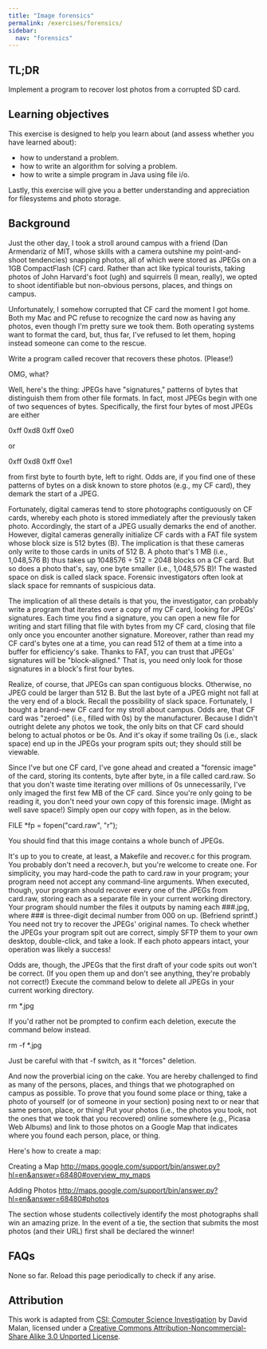 ```yaml
---
title: "Image forensics"
permalink: /exercises/forensics/
sidebar:
  nav: "forensics"
---
```

## TL;DR
Implement a program to recover lost photos from a corrupted SD card.

## Learning objectives
This exercise is designed to help you learn about (and assess whether you have learned about):
* how to understand a problem.
* how to write an algorithm for solving a problem.
* how to write a simple program in Java using file i/o.

Lastly, this exercise will give you a better understanding and appreciation for filesystems and photo storage.

## Background
Just the other day, I took a stroll around campus with a friend (Dan Armendariz of MIT, whose skills with a camera outshine my point-and-shoot tendencies) snapping photos, all of which were stored as JPEGs on a 1GB CompactFlash (CF) card. Rather than act like typical tourists, taking photos of John Harvard's foot (ugh) and squirrels (I mean, really), we opted to shoot identifiable but non-obvious persons, places, and things on campus.

Unfortunately, I somehow corrupted that CF card the moment I got home. Both my Mac and PC refuse to recognize the card now as having any photos, even though I'm pretty sure we took them. Both operating systems want to format the card, but, thus far, I've refused to let them, hoping instead someone can come to the rescue.

Write a program called recover that recovers these photos. (Please!)

OMG, what?

Well, here's the thing: JPEGs have "signatures," patterns of bytes that distinguish them from other file formats. In fact, most JPEGs begin with one of two sequences of bytes. Specifically, the first four bytes of most JPEGs are either

0xff 0xd8 0xff 0xe0

or

0xff 0xd8 0xff 0xe1

from first byte to fourth byte, left to right. Odds are, if you find one of these patterns of bytes on a disk known to store photos (e.g., my CF card), they demark the start of a JPEG.

Fortunately, digital cameras tend to store photographs contiguously on CF cards, whereby each photo is stored immediately after the previously taken photo. Accordingly, the start of a JPEG usually demarks the end of another. However, digital cameras generally initialize CF cards with a FAT file system whose block size is 512 bytes (B). The implication is that these cameras only write to those cards in units of 512 B. A photo that's 1 MB (i.e., 1,048,576 B) thus takes up 1048576 ÷ 512 = 2048 blocks on a CF card. But so does a photo that's, say, one byte smaller (i.e., 1,048,575 B)! The wasted space on disk is called slack space. Forensic investigators often look at slack space for remnants of suspicious data.

The implication of all these details is that you, the investigator, can probably write a program that iterates over a copy of my CF card, looking for JPEGs' signatures. Each time you find a signature, you can open a new file for writing and start filling that file with bytes from my CF card, closing that file only once you encounter another signature. Moreover, rather than read my CF card's bytes one at a time, you can read 512 of them at a time into a buffer for efficiency's sake. Thanks to FAT, you can trust that JPEGs' signatures will be "block-aligned." That is, you need only look for those signatures in a block's first four bytes.

Realize, of course, that JPEGs can span contiguous blocks. Otherwise, no JPEG could be larger than 512 B. But the last byte of a JPEG might not fall at the very end of a block. Recall the possibility of slack space. Fortunately, I bought a brand-new CF card for my stroll about campus. Odds are, that CF card was "zeroed" (i.e., filled with 0s) by the manufacturer. Because I didn't outright delete any photos we took, the only bits on that CF card should belong to actual photos or be 0s. And it's okay if some trailing 0s (i.e., slack space) end up in the JPEGs your program spits out; they should still be viewable.

Since I've but one CF card, I've gone ahead and created a "forensic image" of the card, storing its contents, byte after byte, in a file called card.raw. So that you don't waste time iterating over millions of 0s unnecessarily, I've only imaged the first few MB of the CF card. Since you're only going to be reading it, you don't need your own copy of this forensic image. (Might as well save space!) Simply open our copy with fopen, as in the below.

FILE *fp = fopen("card.raw", "r");

You should find that this image contains a whole bunch of JPEGs.

It's up to you to create, at least, a Makefile and recover.c for this program. You probably don't need a recover.h, but you're welcome to create one. For simplicity, you may hard-code the path to card.raw in your program; your program need not accept any command-line arguments. When executed, though, your program should recover every one of the JPEGs from card.raw, storing each as a separate file in your current working directory. Your program should number the files it outputs by naming each ###.jpg, where ### is three-digit decimal number from 000 on up. (Befriend sprintf.) You need not try to recover the JPEGs' original names. To check whether the JPEGs your program spit out are correct, simply SFTP them to your own desktop, double-click, and take a look. If each photo appears intact, your operation was likely a success!

Odds are, though, the JPEGs that the first draft of your code spits out won't be correct. (If you open them up and don't see anything, they're probably not correct!) Execute the command below to delete all JPEGs in your current working directory.

rm *.jpg

If you'd rather not be prompted to confirm each deletion, execute the command below instead.

rm -f *.jpg

Just be careful with that -f switch, as it "forces" deletion.

And now the proverbial icing on the cake. You are hereby challenged to find as many of the persons, places, and things that we photographed on campus as possible. To prove that you found some place or thing, take a photo of yourself (or of someone in your section) posing next to or near that same person, place, or thing! Put your photos (i.e., the photos you took, not the ones that we took that you recovered) online somewhere (e.g., Picasa Web Albums) and link to those photos on a Google Map that indicates where you found each person, place, or thing.

Here's how to create a map:

Creating a Map
http://maps.google.com/support/bin/answer.py?hl=en&answer=68480#overview_my_maps

Adding Photos
http://maps.google.com/support/bin/answer.py?hl=en&answer=68480#photos

The section whose students collectively identify the most photographs shall win an amazing prize. In the event of a tie, the section that submits the most photos (and their URL) first shall be declared the winner!

## FAQs
None so far. Reload this page periodically to check if any arise.

## Attribution
This work is adapted from [CSI: Computer Science Investigation](http://nifty.stanford.edu/2010/malan-csi/) by David Malan, licensed under a [Creative Commons Attribution-Noncommercial-Share Alike 3.0 Unported License](http://creativecommons.org/licenses/by-nc-sa/3.0/). 
